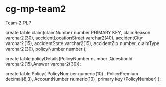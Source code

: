 # cg-mp-team2
Team-2 PLP

create table claim(claimNumber number PRIMARY KEY, 
	              claimReason varchar2(30), 
	              accidentLocationStreet varchar2(40),
	              accidentCity varchar2(15), 
	              accidentState varchar2(15), 
	              accidentZip number, 
	              claimType varchar2(30), 
	               policyNumber number );


create table policyDetails(PolicyNumber number ,QuestionId varchar2(15),Answer varchar2(30));


create table Policy(
    PolicyNumber numeric(10) ,
    PolicyPremium decimal(8,3),
    AccountNumber numeric(10),
    primary key (PolicyNumber)
   );
